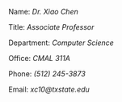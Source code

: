 Name: _Dr. Xiao Chen_

Title: _Associate Professor_

Department: _Computer Science_

Office: _CMAL 311A_

Phone: _(512) 245-3873_

Email: _xc10@txstate.edu_

